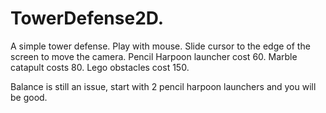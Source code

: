 # TowerDefense2D.
A simple tower defense. 
Play with mouse. Slide cursor to the edge of the screen to move the camera. 
Pencil Harpoon launcher cost 60.
Marble catapult costs 80.
Lego obstacles cost 150.

Balance is still an issue, start with 2 pencil harpoon launchers and you will be good.
